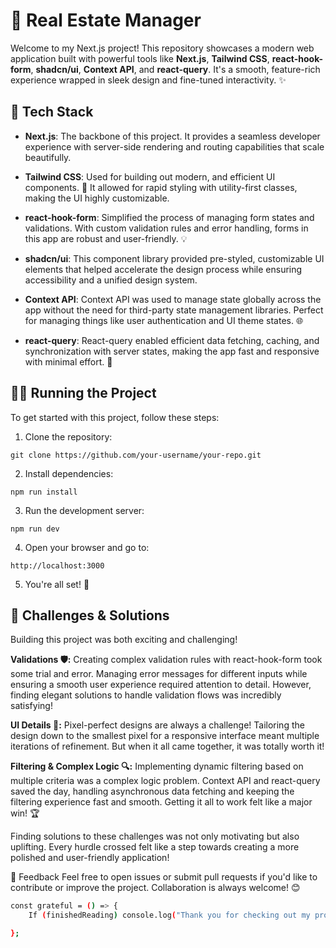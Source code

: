 # 🚀 Real Estate Manager

Welcome to my Next.js project! This repository showcases a modern web application built with powerful tools like **Next.js**, **Tailwind CSS**, **react-hook-form**, **shadcn/ui**, **Context API**, and **react-query**. It's a smooth, feature-rich experience wrapped in sleek design and fine-tuned interactivity. ✨

## 🔧 Tech Stack

- **Next.js**: The backbone of this project. It provides a seamless developer experience with server-side rendering and routing capabilities that scale beautifully.
  
- **Tailwind CSS**: Used for building out modern, and efficient UI components. 💅 It allowed for rapid styling with utility-first classes, making the UI highly customizable.

- **react-hook-form**: Simplified the process of managing form states and validations. With custom validation rules and error handling, forms in this app are robust and user-friendly. 💡

- **shadcn/ui**: This component library provided pre-styled, customizable UI elements that helped accelerate the design process while ensuring accessibility and a unified design system.

- **Context API**: Context API was used to manage state globally across the app without the need for third-party state management libraries. Perfect for managing things like user authentication and UI theme states. 🌐

- **react-query**: React-query enabled efficient data fetching, caching, and synchronization with server states, making the app fast and responsive with minimal effort. 🚀

## 🏃‍♀️ Running the Project

To get started with this project, follow these steps:

1. Clone the repository:
```
git clone https://github.com/your-username/your-repo.git
```
2. Install dependencies:
```
npm run install
```
3. Run the development server:
```
npm run dev
```
4. Open your browser and go to:
```
http://localhost:3000
```
5. You're all set! 🎉

## 🧩 Challenges & Solutions

Building this project was both exciting and challenging!

**Validations 🛡️:** Creating complex validation rules with react-hook-form took some trial and error. Managing error messages for different inputs while ensuring a smooth user experience required attention to detail. However, finding elegant solutions to handle validation flows was incredibly satisfying!

**UI Details 🎨:** Pixel-perfect designs are always a challenge! Tailoring the design down to the smallest pixel for a responsive interface meant multiple iterations of refinement. But when it all came together, it was totally worth it!

**Filtering & Complex Logic 🔍:** Implementing dynamic filtering based on multiple criteria was a complex logic problem. Context API and react-query saved the day, handling asynchronous data fetching and keeping the filtering experience fast and smooth. Getting it all to work felt like a major win! 🏆

Finding solutions to these challenges was not only motivating but also uplifting. Every hurdle crossed felt like a step towards creating a more polished and user-friendly application!


💬 Feedback
Feel free to open issues or submit pull requests if you'd like to contribute or improve the project. Collaboration is always welcome! 😊

```bash
const grateful = () => {
    If (finishedReading) console.log("Thank you for checking out my project! 🙏");

};
